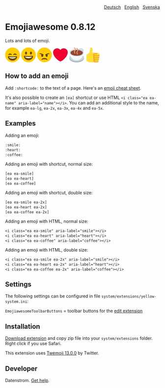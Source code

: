 <p align="right"><a href="README-de.md">Deutsch</a> &nbsp; <a href="README.md">English</a> &nbsp; <a href="README-sv.md">Svenska</a></p>

# Emojiawesome 0.8.12

Lots and lots of emoji.

![Screenshot](emojiawesome-screenshot.jpg?raw=true)

## How to add an emoji

Add `:shortcode:` to the text of a page. Here's an [emoji cheat sheet](https://github.com/ikatyang/emoji-cheat-sheet). 

It's also possible to create an `[ea]` shortcut or use HTML `<i class="ea ea-name" aria-label="name"></i>`. You can add an additional style to the name, for example `ea-lg`, `ea-2x`, `ea-3x`, `ea-4x` and `ea-5x`.

## Examples

Adding an emoji:

    :smile: 
    :heart: 
    :coffee:

Adding an emoji with shortcut, normal size:

    [ea ea-smile]
    [ea ea-heart]
    [ea ea-coffee]

Adding an emoji with shortcut, double size:
    
    [ea ea-smile ea-2x]
    [ea ea-heart ea-2x]
    [ea ea-coffee ea-2x]

Adding an emoji with HTML, normal size:

    <i class="ea ea-smile" aria-label="smile"></i>
    <i class="ea ea-heart" aria-label="heart"></i>
    <i class="ea ea-coffee" aria-label="coffee"></i>

Adding an emoji with HTML, double size:

    <i class="ea ea-smile ea-2x" aria-label="smile"></i>
    <i class="ea ea-heart ea-2x" aria-label="heart"></i>
    <i class="ea ea-coffee ea-2x" aria-label="coffee"></i>

## Settings

The following settings can be configured in file `system/extensions/yellow-system.ini`:

`EmojiawesomeToolbarButtons` = toolbar buttons for the [edit extension](https://github.com/datenstrom/yellow-extensions/tree/master/source/edit)  

## Installation

[Download extension](https://github.com/datenstrom/yellow-extensions/raw/master/downloads/emojiawesome.zip) and copy zip file into your `system/extensions` folder. Right click if you use Safari.

This extension uses [Twemoji 13.0.0](https://github.com/twitter/twemoji) by Twitter. 

## Developer

Datenstrom. [Get help](https://datenstrom.se/yellow/help/).

